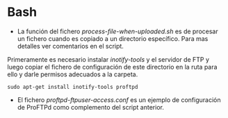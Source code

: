 # Bash

- La función del fichero _process-file-when-uploaded.sh_ es de procesar un fichero cuando es copiado a un directorio específico. Para mas detalles ver comentarios en el script.

Primeramente es necesario instalar _inotify-tools_ y el servidor de FTP y luego copiar el fichero de configuración de este directorio en la ruta para ello y darle permisos adecuados a la carpeta.

```shell
sudo apt-get install inotify-tools proftpd

```

- El fichero _proftpd-ftpuser-access.conf_ es un ejemplo de configuración de ProFTPd como complemento del script anterior.


